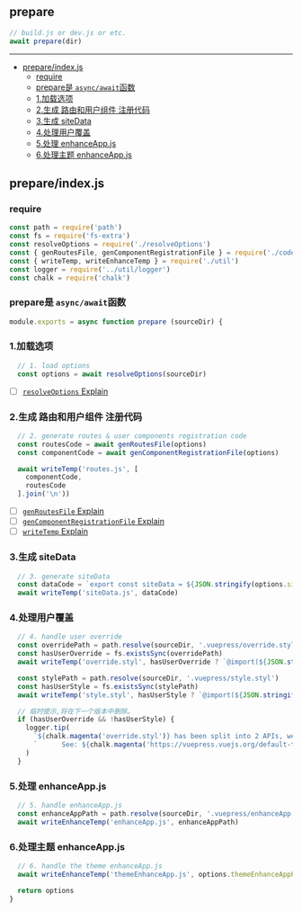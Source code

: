 ## prepare

``` js
// build.js or dev.js or etc.
await prepare(dir)
```

---

<!-- START doctoc generated TOC please keep comment here to allow auto update -->
<!-- DON'T EDIT THIS SECTION, INSTEAD RE-RUN doctoc TO UPDATE -->


- [prepare/index.js](#prepareindexjs)
  - [require](#require)
  - [prepare是 `async/await`函数](#prepare%E6%98%AF-asyncawait%E5%87%BD%E6%95%B0)
  - [1.加载选项](#1%E5%8A%A0%E8%BD%BD%E9%80%89%E9%A1%B9)
  - [2.生成 路由和用户组件 注册代码](#2%E7%94%9F%E6%88%90-%E8%B7%AF%E7%94%B1%E5%92%8C%E7%94%A8%E6%88%B7%E7%BB%84%E4%BB%B6-%E6%B3%A8%E5%86%8C%E4%BB%A3%E7%A0%81)
  - [3.生成 siteData](#3%E7%94%9F%E6%88%90-sitedata)
  - [4.处理用户覆盖](#4%E5%A4%84%E7%90%86%E7%94%A8%E6%88%B7%E8%A6%86%E7%9B%96)
  - [5.处理 enhanceApp.js](#5%E5%A4%84%E7%90%86-enhanceappjs)
  - [6.处理主题 enhanceApp.js](#6%E5%A4%84%E7%90%86%E4%B8%BB%E9%A2%98-enhanceappjs)

<!-- END doctoc generated TOC please keep comment here to allow auto update -->

## prepare/index.js

### require
``` js
const path = require('path')
const fs = require('fs-extra')
const resolveOptions = require('./resolveOptions')
const { genRoutesFile, genComponentRegistrationFile } = require('./codegen')
const { writeTemp, writeEnhanceTemp } = require('./util')
const logger = require('../util/logger')
const chalk = require('chalk')

```

### prepare是 `async/await`函数
``` js
module.exports = async function prepare (sourceDir) {
```

### 1.加载选项
``` js
  // 1. load options
  const options = await resolveOptions(sourceDir)

```

- [ ] [`resolveOptions` Explain](./prepare/resolveOptions.ex.md)

### 2.生成 路由和用户组件 注册代码
``` js
  // 2. generate routes & user components registration code
  const routesCode = await genRoutesFile(options)
  const componentCode = await genComponentRegistrationFile(options)

  await writeTemp('routes.js', [
    componentCode,
    routesCode
  ].join('\n'))

```

- [ ] [`genRoutesFile` Explain](./prepare/codegen.ex.md#genroutesfile)
- [ ] [`genComponentRegistrationFile` Explain](./prepare/codegen.ex.md#gencomponentregistrationfile)
- [ ] [`writeTemp` Explain](./prepare/util.md#writetemp)

### 3.生成 siteData
``` js
  // 3. generate siteData
  const dataCode = `export const siteData = ${JSON.stringify(options.siteData, null, 2)}`
  await writeTemp('siteData.js', dataCode)

```

### 4.处理用户覆盖
``` js
  // 4. handle user override
  const overridePath = path.resolve(sourceDir, '.vuepress/override.styl')
  const hasUserOverride = fs.existsSync(overridePath)
  await writeTemp('override.styl', hasUserOverride ? `@import(${JSON.stringify(overridePath)})` : ``)

  const stylePath = path.resolve(sourceDir, '.vuepress/style.styl')
  const hasUserStyle = fs.existsSync(stylePath)
  await writeTemp('style.styl', hasUserStyle ? `@import(${JSON.stringify(stylePath)})` : ``)

  // 临时提示,将在下一个版本中删除。
  if (hasUserOverride && !hasUserStyle) {
    logger.tip(
      `${chalk.magenta('override.styl')} has been split into 2 APIs, we recommend you upgrade to continue.\n` +
      `      See: ${chalk.magenta('https://vuepress.vuejs.org/default-theme-config/#simple-css-override')}`
    )
  }

```

### 5.处理 enhanceApp.js
``` js
  // 5. handle enhanceApp.js
  const enhanceAppPath = path.resolve(sourceDir, '.vuepress/enhanceApp.js')
  await writeEnhanceTemp('enhanceApp.js', enhanceAppPath)

```

### 6.处理主题 enhanceApp.js
``` js
  // 6. handle the theme enhanceApp.js
  await writeEnhanceTemp('themeEnhanceApp.js', options.themeEnhanceAppPath)

  return options
}

```